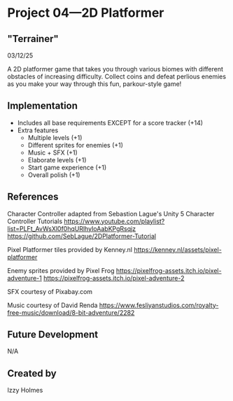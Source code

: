 # Project 04—2D Platformer

## "Terrainer"
03/12/25

A 2D platformer game that takes you through various biomes with different obstacles of increasing difficulty. Collect coins and defeat perlious enemies as you make your way through this fun, parkour-style game!

## Implementation
- Includes all base requirements EXCEPT for a score tracker (+14)
- Extra features
    - Multiple levels (+1)
    - Different sprites for enemies (+1)
    - Music + SFX (+1)
    - Elaborate levels (+1)
    - Start game experience (+1)
    - Overall polish (+1)

## References

Character Controller adapted from Sebastion Lague's Unity 5 Character Controller Tutorials
https://www.youtube.com/playlist?list=PLFt_AvWsXl0f0hqURlhyIoAabKPgRsqjz
https://github.com/SebLague/2DPlatformer-Tutorial

Pixel Platformer tiles provided by Kenney.nl
https://kenney.nl/assets/pixel-platformer

Enemy sprites provided by Pixel Frog
https://pixelfrog-assets.itch.io/pixel-adventure-1
https://pixelfrog-assets.itch.io/pixel-adventure-2

SFX courtesy of Pixabay.com

Music courtesy of David Renda
https://www.fesliyanstudios.com/royalty-free-music/download/8-bit-adventure/2282

## Future Development
N/A

## Created by
Izzy Holmes
